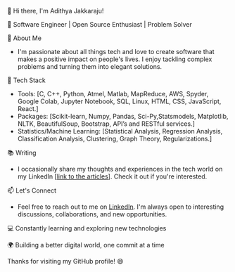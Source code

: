 👋 Hi there, I'm Adithya Jakkaraju!

🚀 Software Engineer | Open Source Enthusiast | Problem Solver

🌟 About Me
- I'm passionate about all things tech and love to create software that makes a positive impact on people's lives. I enjoy tackling complex problems and turning them into elegant solutions.

🔧 Tech Stack
- Tools: [C, C++, Python, Atmel, Matlab, MapReduce, AWS, Spyder, Google Colab, Jupyter Notebook, SQL, Linux, HTML, CSS, JavaScript, React.]
- Packages: [Scikit-learn, Numpy, Pandas, Sci-Py,Statsmodels, Matplotlib, NLTK, BeautifulSoup, Bootstrap, API’s and RESTful services.]
- Statistics/Machine Learning: [Statistical Analysis, Regression Analysis, Classification Analysis, Clustering, Graph Theory, Regularizations.]

📚 Writing
- I occasionally share my thoughts and experiences in the tech world on my LinkedIn [[link to the articles](https://www.linkedin.com/in/adithya-jakkaraju-a145b884/recent-activity/all/)]. Check it out if you're interested.

📫 Let's Connect
- Feel free to reach out to me on [LinkedIn](https://www.linkedin.com/in/adithya-jakkaraju-a145b884/). I'm always open to interesting discussions, collaborations, and new opportunities.

💻 Constantly learning and exploring new technologies

🌍 Building a better digital world, one commit at a time

Thanks for visiting my GitHub profile! 😄
